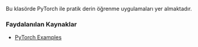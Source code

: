 Bu klasörde PyTorch ile pratik derin öğrenme uygulamaları yer almaktadır.

### Faydalanılan Kaynaklar
* [PyTorch Examples](https://github.com/pytorch/examples)

